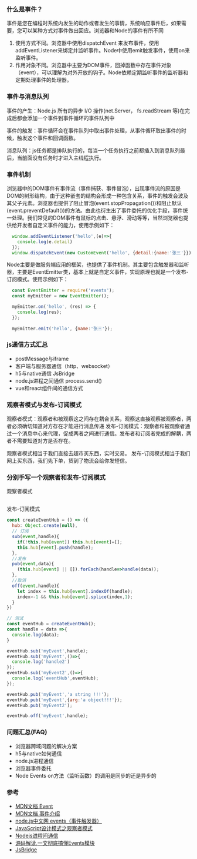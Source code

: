 ### 什么是事件？
事件是您在编程时系统内发生的动作或者发生的事情，系统响应事件后，如果需要，您可以某种方式对事件做出回应。浏览器和Node的事件有所不同

1. 使用方式不同。浏览器中使用dispatchEvent 来发布事件，使用addEventListener来绑定并监听事件。Node中使用emit触发事件，使用on来监听事件。
2. 作用对象不同。浏览器中主要为DOM事件，回掉函数中存在事件对象（event），可以理解为对外开放的钩子。Node依赖定期监听事件的监听器和定期处理事件的处理器。

### 事件与消息队列

事件的产生：Node.js 所有的异步 I/O 操作(net.Server， fs.readStream 等)在完成后都会添加一个事件到事件循环的事件队列中

事件的触发：事件循环会在事件队列中取出事件处理，从事件循环取出事件的时候，触发这个事件和回调函数。

消息队列：js任务都是排队执行的，每当一个任务执行之前都插入到消息队列最后，当前面没有任务时才进入主线程执行。

### 事件机制  
浏览器中的DOM事件有事件流（事件捕获、事件冒泡），出现事件流的原因是DOM的树形结构，由于这种嵌套的结构会形成一种包含关系，事件的触发会波及其父子元素。浏览器也提供了阻止冒泡(event.stopPropagation())和阻止默认(event.preventDefault())的方法。由此也衍生出了事件委托的优化手段，事件统一处理。我们常见的DOM事件有鼠标的点击、悬浮、滑动等等，当然浏览器也提供给开发者自定义事件的能力，使用示例如下：

```js
  window.addEventListener('hello',(e)=>{
    console.log(e.detail)
  });
  window.dispatchEvent(new CustomEvent('hello', {detail:{name:'张三'}}));
```

Node主要是做服务端应用的框架，也提供了事件机制。其主要包含触发器和监听器，主要是EventEmitter类，基本上就是自定义事件，实现原理也就是一个发布-订阅模式。使用示例如下：
```js
  const EventEmitter = require('events');
  const myEmitter = new EventEmitter();

  myEmitter.on('hello', (res) => {
    console.log(res);
  });
  
  myEmitter.emit('hello', {name:'张三'});
```

### js通信方式汇总
- postMessage与iframe
- 客户端与服务器通信（http、websocket）
- h5与native通信
JsBridge
- node.js进程之间通信
process.send()
- vue和react组件间的通信方式

### 观察者模式与发布-订阅模式
观察者模式：观察者和被观察这之间存在耦合关系，观察这直接观察被观察者，两者必须确切知道对方存在才能进行消息传递
发布-订阅模式：观察者和被观察者通过一个消息中心来代理，促成两者之间进行通信。发布者和订阅者完成的解耦，两者不需要知道对方是否存在。

观察者模式相当于我们直接去超市买东西，实时交易。
发布-订阅模式相当于我们网上买东西，我们先下单，货到了物流会给你发短信。

### 分别手写一个观察者和发布-订阅模式  
观察者模式
```

```

发布-订阅模式
```js
const createEventHub = () => ({
  hub: Object.create(null),
  // 订阅
  sub(event,handle){
    if(!this.hub[event]) this.hub[event]=[];
    this.hub[event].push(handle);
  },
  //发布
  pub(event,data){
    (this.hub[event] || []).forEach(handle=>handle(data));
  },
  //取消
  off(event,handle){
    let index = this.hub[event].indexOf(handle);
    index>-1 && this.hub[event].splice(index,1);
  }
})

// 测试
const eventHub = createEventHub();
const handle = data =>{
  console.log(data);
}

eventHub.sub('myEvent',handle);
eventHub.sub('myEvent',()=>{
  console.log('handle2')
});
eventHub.sub('myEvent2',()=>{
  console.log('eventHub',eventHub);
});

eventHub.pub('myEvent','a string !!!');
eventHub.pub('myEvent',{arg:'a object!!!'});
eventHub.pub('myEvent2');

eventHub.off('myEvent',handle);
```

### 问题汇总(FAQ)
- 浏览器跨域问题的解决方案
- h5与native如何通信
- node.js进程通信
- 浏览器事件委托
- Node Events on方法（监听函数）的调用是同步的还是异步的

### 参考
- [MDN文档 Event](https://developer.mozilla.org/zh-CN/docs/Web/API/Event)
- [MDN文档 事件介绍](https://developer.mozilla.org/zh-CN/docs/Learn/JavaScript/Building_blocks/Events)
- [node.js中文网 events（事件触发器）](http://nodejs.cn/api/events.html)
- [JavaScript设计模式之观察者模式](https://juejin.cn/post/6844903698154389517)
- [Nodejs进程间通信](http://www.ayqy.net/blog/nodejs%E8%BF%9B%E7%A8%8B%E9%97%B4%E9%80%9A%E4%BF%A1/)
- [源码解读,一文彻底搞懂Events模块](https://github.com/koala-coding/goodBlog/blob/master/docs/node/events.md)
- [JsBridge](https://github.com/lzyzsd/JsBridge)
